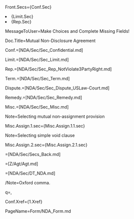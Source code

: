 Front.Secs={Conf.Sec}<li>{Limit.Sec}<li>{Rep.Sec}

MessageToUser=Make Choices and Complete Missing Fields!

Doc.Title=Mutual Non-Disclosure Agreement

Conf.=[NDA/Sec/Sec_Confidential.md]

Limit.=[NDA/Sec/Sec_Limit.md]

Rep.=[NDA/Sec/Sec_Rep_NotViolate3PartyRight.md]

Term.=[NDA/Sec/Sec_Term.md]

Dispute.=[NDA/Sec/Sec_Dispute_USLaw-Court.md]

Remedy.=[NDA/Sec/Sec_Remedy.md]

Misc.=[NDA/Sec/Sec_Misc.md]

Note=Selecting mutual non-assignment provision

Misc.Assign.1.sec={Misc.Assign.1.1.sec}

Note=Selecting simple void clause

Misc.Assign.2.sec={Misc.Assign.2.1.sec}

=[NDA/Sec/Secs_Back.md]

=[Z/Agt/Agt.md]

=[NDA/Sec/DT_NDA.md]

/Note=Oxford comma.

q=,

Conf.Xref={1.Xref}

PageName=Form/NDA_Form.md